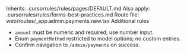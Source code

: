 Inherits: .cursorrules/rules/pages/DEFAULT.md
Also apply: .cursorrules/rules/forms-best-practices.md
Route file: web/routes/_app.admin.payments.new.tsx
Additional rules
- `amount` must be numeric and required; use number input.
- Enum `paymentMethod` restricted to model options; no custom entries.
- Confirm navigation to `/admin/payments` on success.
